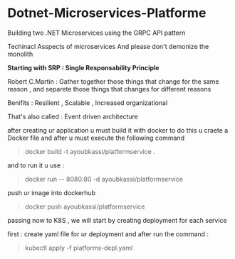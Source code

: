 # Dotnet-Microservices-Platforme

Building two .NET Microservices using the GRPC API pattern

Techinacl Asspects of microservices
And please don't demonize the monolith

**Starting with SRP : Single Responsability Principle**

Robert C.Martin : Gather together those things that change for the same reason , and separete those things that changes for different reasons

Benifits : Resilient , Scalable , Increased organizational

That's also called : Event driven architecture

after creating ur application u must build it with docker to do this u craete a Docker file and after u must execute the following command

> docker build -t ayoubkassi/platformservice .

and to run it u use :

> docker run -- 8080:80 -d ayoubkassi/platformservice

push ur image into dockerhub

> docker push ayoubkassi/platformservice

passing now to K8S , we will start by creating deployment for each service

first : create yaml file for ur deployment and after run the command :

> kubectl apply -f platforms-depl.yaml
